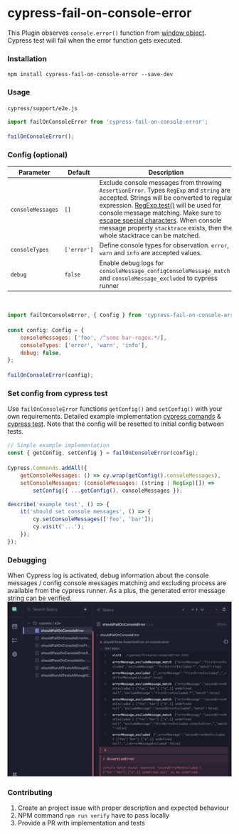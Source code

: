 # cypress-fail-on-console-error

This Plugin observes `console.error()` function from [window object](https://developer.mozilla.org/de/docs/Web/API/Window). Cypress test will fail when the error function gets executed.

### Installation

```
npm install cypress-fail-on-console-error --save-dev
```

### Usage

`cypress/support/e2e.js`

```js
import failOnConsoleError from 'cypress-fail-on-console-error';

failOnConsoleError();
```

### Config (optional)

| Parameter             | Default               | <div style="width:300px">Description</div>    |
|---                    |---                    |---                                            |
| `consoleMessages`     | `[]` | Exclude console messages from throwing `AssertionError`. Types `RegExp` and `string` are accepted. Strings will be converted to regular expression. [RegExp.test()](https://developer.mozilla.org/en-US/docs/Web/JavaScript/Reference/Global_Objects/RegExp/test?retiredLocale=de) will be used for console message matching. Make sure to [escape special characters](https://javascript.info/regexp-escaping). When console message property `stacktrace` exists, then the whole stacktrace can be matched. |
| `consoleTypes` | `['error']` | Define console types for observation. `error`, `warn` and `info` are accepted values.
| `debug`          | `false`               | Enable debug logs for `consoleMessage_configConsoleMessage_match` and `consoleMessage_excluded` to cypress runner                                     

<br/>

```js
import failOnConsoleError, { Config } from 'cypress-fail-on-console-error';

const config: Config = {
    consoleMessages: ['foo', /^some bar-regex.*/],
    consoleTypes: ['error', 'warn', 'info'],
    debug: false,
};

failOnConsoleError(config);
```

### Set config from cypress test 
Use `failOnConsoleError` functions `getConfig()` and `setConfig()` with your own requirements. Detailed example implementation [cypress comands](https://github.com/nils-hoyer/cypress-fail-on-console-error/blob/main/cypress/support/e2e.ts#L14-L64) & [cypress test](https://github.com/nils-hoyer/cypress-fail-on-console-error/blob/main/cypress/e2e/shouldFailOnConsoleErrorFromSetConfig.cy.ts#L1-L25). Note that the config will be resetted to initial config between tests.

```js
// Simple example implementation
const { getConfig, setConfig } = failOnConsoleError(config);

Cypress.Commands.addAll({
    getConsoleMessages: () => cy.wrap(getConfig().consoleMessages),
    setConsoleMessages: (consoleMessages: (string | RegExp)[]) => 
        setConfig({ ...getConfig(), consoleMessages });
```

```js
describe('example test', () => {
    it('should set console messages', () => {
        cy.setConsoleMessages(['foo', 'bar']);
        cy.visit('...');
    });
});
```


### Debugging 
When Cypress log is activated, debug information about the console messages / config console messages matching and excluding process are available from the cypress runner. As a plus, the generated error message string can be verified.
![image info](./docs/cypressLogTrue.png)

### Contributing
1. Create an project issue with proper description and expected behaviour
2. NPM command `npm run verify` have to pass locally
3. Provide a PR with implementation and tests 
